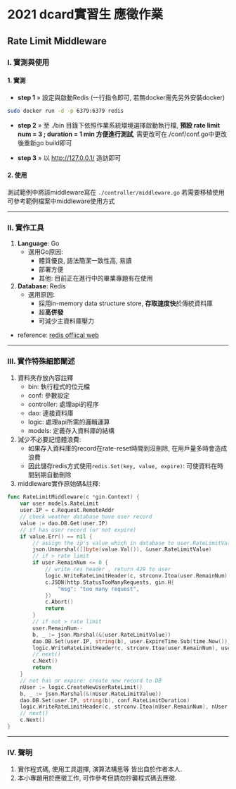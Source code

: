 # 2021 dcard實習生 應徵作業
## Rate Limit Middleware

### I. 實測與使用

#### 1. 實測
* **step 1** » 設定與啟動Redis (一行指令即可, 若無docker需先另外安裝docker)
```sh
sudo docker run -d -p 6379:6379 redis
```

* **step 2** » 至 ./bin 目錄下依照作業系統環境選擇啟動執行檔, 
**預設 rate limit num = 3 ; duration = 1 min 方便進行測試**, 需更改可在./conf/conf.go中更改後重新go build即可

* **step 3** » 以 http://127.0.0.1/ 造訪即可

#### 2. 使用
測試範例中將該middleware寫在 ```./controller/middleware.go```
若需要移植使用可參考範例檔案中middleware使用方式

---

### II. 實作工具
1. **Language**: Go
    * 選用Go原因:
        * 體質優良, 語法簡潔一致性高, 易讀
        * 部署方便
        * 其他: 目前正在進行中的畢業專題有在使用
2. **Database**: Redis
    * 選用原因:
        * 採用in-memory data structure store, **存取速度快**於傳統資料庫
        * 超**高併發**
        * 可減少主資料庫壓力
* reference: [redis offiical web](https://redis.io/)

---

### III. 實作特殊細節闡述
1. 資料夾存放內容註釋
    * bin: 執行程式的位元檔
    * conf: 參數設定
    * controller: 處理api的程序
    * dao: 連接資料庫
    * logic: 處理api所需的邏輯運算
    * models: 定義存入資料庫的結構
2. 減少不必要記憶體浪費: 
    * 如果存入資料庫的record在rate-reset時間到沒刪除, 在用戶量多時會造成浪費
    * 因此儲存redis方式使用```redis.Set(key, value, expire)```: 可使資料在時間到期自動刪除
3. middleware實作原始碼&註釋:
```go
func RateLimitMiddleware(c *gin.Context) {
    var user models.RateLimit
    user.IP = c.Request.RemoteAddr
    // check weather database have user record
    value := dao.DB.Get(user.IP)
    // if has user record (or not expire)
    if value.Err() == nil {
        // assign the ip's value which in database to user.RateLimitValue
        json.Unmarshal([]byte(value.Val()), &user.RateLimitValue)
        // if > rate limit
        if user.RemainNum <= 0 {
            // write res header , return 429 to user
            logic.WriteRateLimitHeader(c, strconv.Itoa(user.RemainNum), user.ExpireTime.String())
            c.JSON(http.StatusTooManyRequests, gin.H{
                "msg": "too many request",
            })
            c.Abort()
            return
        }
        // if not > rate limit
        user.RemainNum--
        b, _ := json.Marshal(&(user.RateLimitValue))
        dao.DB.Set(user.IP, string(b), user.ExpireTime.Sub(time.Now()))
        logic.WriteRateLimitHeader(c, strconv.Itoa(user.RemainNum), user.ExpireTime.String())
        // next()
        c.Next()
        return
    }
    // not has or expire: create new record to DB
    nUser := logic.CreateNewUserRateLimit()
    b, _ := json.Marshal(&(nUser.RateLimitValue))
    dao.DB.Set(user.IP, string(b), conf.RateLimitDuration)
    logic.WriteRateLimitHeader(c, strconv.Itoa(nUser.RemainNum), nUser.ExpireTime.String())
    // next()
    c.Next()
}
```

---

### IV. 聲明
1. 實作程式碼, 使用工具選擇, 演算法構思等 皆出自於作者本人.
2. 本小專題用於應徵工作, 可作參考但請勿抄襲程式碼去應徵.
